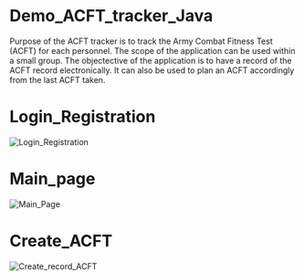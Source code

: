 # Demo_ACFT_tracker_Java
Purpose of the ACFT tracker is to track the Army Combat Fitness Test (ACFT) for each personnel. The scope of the application can be used within a small group. The objectective of the application is to have a record of the ACFT record electronically. It can also be used to plan an ACFT accordingly from the last ACFT taken.

# Login_Registration
![Login_Registration](https://user-images.githubusercontent.com/105179017/200669755-2999fec4-b32d-4eb0-8dc8-f35b0a534e9a.png)

# Main_page
![Main_Page](https://user-images.githubusercontent.com/105179017/200671399-d3669911-4506-4ee4-bf1f-98ffb871e533.png)

# Create_ACFT
![Create_record_ACFT](https://user-images.githubusercontent.com/105179017/200671628-0b783e7d-0ac9-4908-b233-7bf9028bb153.png)
